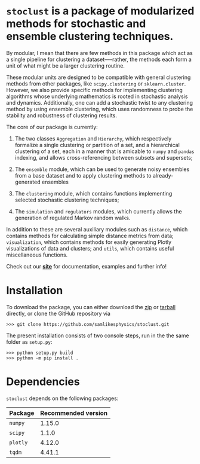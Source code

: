 # `stoclust` is a package of modularized methods for stochastic and ensemble clustering techniques. 

By modular, I mean that there are few methods in this package which act as a single pipeline for clustering a dataset–––rather, the methods each form a unit of what might be a larger clustering routine.

These modular units are designed to be compatible with general clustering methods from
other packages, like `scipy.clustering` or `sklearn.cluster`. However, we also provide
specific methods for implementing clustering algorithms whose underlying mathematics
is rooted in stochastic analysis and dynamics. Additionally, one can add a stochastic
twist to any clustering method by using ensemble clustering, which uses randomness to
probe the stability and robustness of clustering results.

The core of our package is currently:

1. The two classes `Aggregation` and `Hierarchy`, which respectively
formalize a single clustering or partition of a set, and a
   hierarchical clustering of a set, each in a manner that is amicable to
   `numpy` and `pandas` indexing,
and allows cross-referencing between subsets and supersets;

2. The `ensemble` module, which can be used to generate noisy ensembles from a base
dataset and to apply clustering methods to already-generated ensembles

3. The `clustering` module, which contains functions implementing selected
stochastic clustering techniques;

4. The `simulation` and `regulators` modules, which currently allows the generation
of regulated Markov random walks.

In addition to these are several auxiliary modules such as
`distance`, which contains methods for calculating simple distance metrics from data;
`visualization`, which contains methods for easily generating Plotly visualizations
of data and clusters; and
`utils`, which contains useful miscellaneous functions.

Check out our [**site**](https://samlikesphysics.github.io/stoclust/) 
for documentation, examples and further info!

# Installation

To download the package, you can either download the 
[zip](https://github.com/samlikesphysics/stoclust/archive/main.zip) 
or [tarball](https://github.com/samlikesphysics/stoclust/tarball/main) directly, 
or clone the GitHub repository via

```
>>> git clone https://github.com/samlikesphysics/stoclust.git
```

The present installation consists of two console steps, run in the the same folder as `setup.py`:

```
>>> python setup.py build
>>> python -m pip install .
```

# Dependencies

`stoclust` depends on the following packages:

| Package | Recommended version |
| ------- | ------------------- |
| `numpy` | 1.15.0              |
| `scipy` | 1.1.0               |
| `plotly`| 4.12.0              |
| `tqdm`  | 4.41.1              |